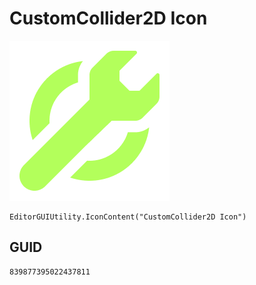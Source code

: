 # CustomCollider2D Icon
![](/img/CustomCollider2D%20Icon.png)

``` CSharp
EditorGUIUtility.IconContent("CustomCollider2D Icon")
```
## GUID
```
839877395022437811
```
